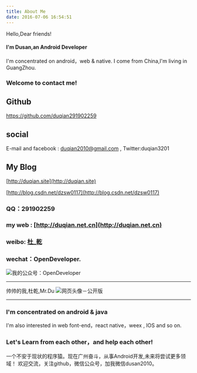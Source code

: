```yaml
---
title: About Me
date: 2016-07-06 16:54:51
---
```

Hello,Dear friends!

#### I'm Dusan,an Android Developer
I'm concentrated on android，web & native.
I come from China,I'm living in GuangZhou.
### Welcome to contact me!

## Github
https://github.com/duqian291902259
## social 
E-mail and facebook :  duqian2010@gmail.com , Twitter:duqian3201
## My Blog
[http://duqian.site](http://duqian.site)

[http://blog.csdn.net/dzsw0117](http://blog.csdn.net/dzsw0117)

### QQ：291902259
### my web : [http://duqian.net.cn](http://duqian.net.cn)
### weibo: [杜_乾](http://weibo.com/2876301234)
### wechat：OpenDeveloper.

![我的公众号：OpenDeveloper](http://img.blog.csdn.net/20160708144434618)

---

帅帅的我,杜乾,Mr.Du
![网页头像－公开版](http://img.blog.csdn.net/20160708152435314)

---
### I'm concentrated on android & java 
I'm also interested in web font-end，react native，weex , IOS and so on.
### Let's Learn from each other，and help each other!

<!-- more -->
一个不安于现状的程序猿。现在广州奋斗，从事Android开发,未来将尝试更多领域！
欢迎交流，关注github，微信公众号，加我微信dusan2010。